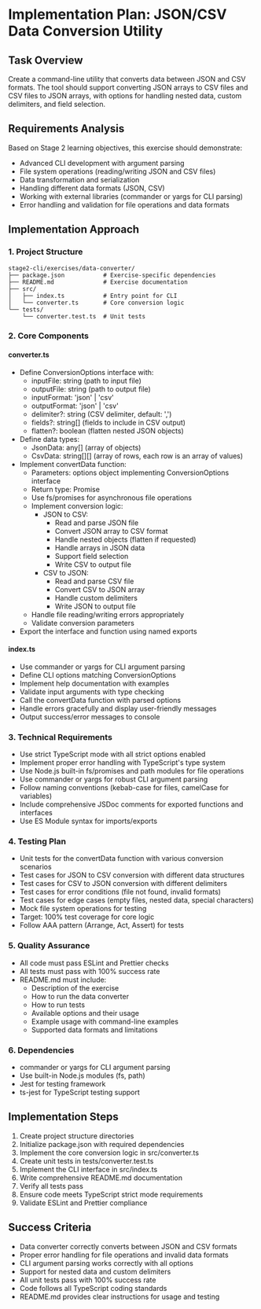 # Implementation Plan: JSON/CSV Data Conversion Utility

## Task Overview
Create a command-line utility that converts data between JSON and CSV formats. The tool should support converting JSON arrays to CSV files and CSV files to JSON arrays, with options for handling nested data, custom delimiters, and field selection.

## Requirements Analysis
Based on Stage 2 learning objectives, this exercise should demonstrate:
- Advanced CLI development with argument parsing
- File system operations (reading/writing JSON and CSV files)
- Data transformation and serialization
- Handling different data formats (JSON, CSV)
- Working with external libraries (commander or yargs for CLI parsing)
- Error handling and validation for file operations and data formats

## Implementation Approach

### 1. Project Structure
```
stage2-cli/exercises/data-converter/
├── package.json           # Exercise-specific dependencies
├── README.md              # Exercise documentation
├── src/
│   ├── index.ts           # Entry point for CLI
│   └── converter.ts       # Core conversion logic
└── tests/
    └── converter.test.ts  # Unit tests
```

### 2. Core Components

#### converter.ts
- Define ConversionOptions interface with:
  - inputFile: string (path to input file)
  - outputFile: string (path to output file)
  - inputFormat: 'json' | 'csv'
  - outputFormat: 'json' | 'csv'
  - delimiter?: string (CSV delimiter, default: ',')
  - fields?: string[] (fields to include in CSV output)
  - flatten?: boolean (flatten nested JSON objects)
- Define data types:
  - JsonData: any[] (array of objects)
  - CsvData: string[][] (array of rows, each row is an array of values)
- Implement convertData function:
  - Parameters: options object implementing ConversionOptions interface
  - Return type: Promise<void>
  - Use fs/promises for asynchronous file operations
  - Implement conversion logic:
    * JSON to CSV:
      - Read and parse JSON file
      - Convert JSON array to CSV format
      - Handle nested objects (flatten if requested)
      - Handle arrays in JSON data
      - Support field selection
      - Write CSV to output file
    * CSV to JSON:
      - Read and parse CSV file
      - Convert CSV to JSON array
      - Handle custom delimiters
      - Write JSON to output file
  - Handle file reading/writing errors appropriately
  - Validate conversion parameters
- Export the interface and function using named exports

#### index.ts
- Use commander or yargs for CLI argument parsing
- Define CLI options matching ConversionOptions
- Implement help documentation with examples
- Validate input arguments with type checking
- Call the convertData function with parsed options
- Handle errors gracefully and display user-friendly messages
- Output success/error messages to console

### 3. Technical Requirements
- Use strict TypeScript mode with all strict options enabled
- Implement proper error handling with TypeScript's type system
- Use Node.js built-in fs/promises and path modules for file operations
- Use commander or yargs for robust CLI argument parsing
- Follow naming conventions (kebab-case for files, camelCase for variables)
- Include comprehensive JSDoc comments for exported functions and interfaces
- Use ES Module syntax for imports/exports

### 4. Testing Plan
- Unit tests for the convertData function with various conversion scenarios
- Test cases for JSON to CSV conversion with different data structures
- Test cases for CSV to JSON conversion with different delimiters
- Test cases for error conditions (file not found, invalid formats)
- Test cases for edge cases (empty files, nested data, special characters)
- Mock file system operations for testing
- Target: 100% test coverage for core logic
- Follow AAA pattern (Arrange, Act, Assert) for tests

### 5. Quality Assurance
- All code must pass ESLint and Prettier checks
- All tests must pass with 100% success rate
- README.md must include:
  - Description of the exercise
  - How to run the data converter
  - How to run tests
  - Available options and their usage
  - Example usage with command-line examples
  - Supported data formats and limitations

### 6. Dependencies
- commander or yargs for CLI argument parsing
- Use built-in Node.js modules (fs, path)
- Jest for testing framework
- ts-jest for TypeScript testing support

## Implementation Steps
1. Create project structure directories
2. Initialize package.json with required dependencies
3. Implement the core conversion logic in src/converter.ts
4. Create unit tests in tests/converter.test.ts
5. Implement the CLI interface in src/index.ts
6. Write comprehensive README.md documentation
7. Verify all tests pass
8. Ensure code meets TypeScript strict mode requirements
9. Validate ESLint and Prettier compliance

## Success Criteria
- Data converter correctly converts between JSON and CSV formats
- Proper error handling for file operations and invalid data formats
- CLI argument parsing works correctly with all options
- Support for nested data and custom delimiters
- All unit tests pass with 100% success rate
- Code follows all TypeScript coding standards
- README.md provides clear instructions for usage and testing